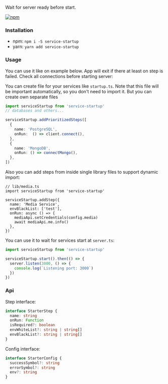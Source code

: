 Wait for server ready before start.

[![npm](https://img.shields.io/npm/v/service-startup)](https://www.npmjs.com/package/service-startup)

### Installation

- npm: `npm i -S service-startup`
- yarn: `yarn add service-startup`

### Usage
You can use it like on example below.
App will exit if there at least on step is failed.
Check all connections before starting server:

You can create file for your services like `startup.ts`. 
Note that this file will be important automatically, 
so you don't need to import it. But you can create own separate files

```typescript
import serviceStartup from 'service-startup'
// databases and others...

serviceStartup.addPrioritizedSteps([
  {
    name: 'PostgreSQL',
    onRun:  () => client.connect(),
  },
  {
    name: 'MongoDB',
    onRun: () => connectMongo(),
  },
])
```

Also you can add steps from inside single library files to support dynamic import:

```tsx
// lib/media.ts
import serviceStartup from 'service-startup'

serviceStartup.addStep({
  name: 'Media Service',
  envBlackList: ['test'],
  onRun: async () => {
    mediaApi.setCredentials(config.media)
    await mediaApi.me.info()
  },
})
```


You can use it to wait for services start at `server.ts`:
```typescript
import serviceStartup from 'service-startup'

serviceStartup.start().then(() => {
  server.listen(3000, () => {
    console.log(`Listening port: 3000`)
  })
})
```



### Api

Step interface:
```typescript
interface StarterStep {
  name: string
  onRun: Function
  isRequired?: boolean
  envWhiteList?: string | string[]
  envBlackList?: string | string[]
}
```

Config interface:
```typescript
interface StarterConfig {
  successSymbol?: string
  errorSymbol?: string
  env?: string
}
```

